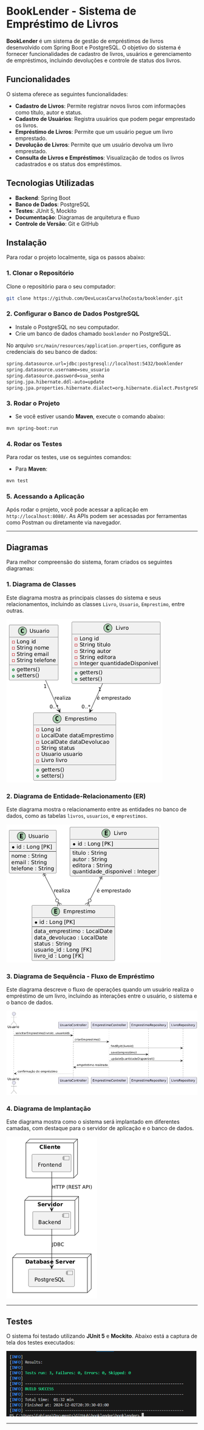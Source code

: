 
# BookLender - Sistema de Empréstimo de Livros

**BookLender** é um sistema de gestão de empréstimos de livros desenvolvido com Spring Boot e PostgreSQL. O objetivo do sistema é fornecer funcionalidades de cadastro de livros, usuários e gerenciamento de empréstimos, incluindo devoluções e controle de status dos livros.

## Funcionalidades

O sistema oferece as seguintes funcionalidades:

- **Cadastro de Livros**: Permite registrar novos livros com informações como título, autor e status.
- **Cadastro de Usuários**: Registra usuários que podem pegar emprestado os livros.
- **Empréstimo de Livros**: Permite que um usuário pegue um livro emprestado.
- **Devolução de Livros**: Permite que um usuário devolva um livro emprestado.
- **Consulta de Livros e Empréstimos**: Visualização de todos os livros cadastrados e os status dos empréstimos.

## Tecnologias Utilizadas

- **Backend**: Spring Boot
- **Banco de Dados**: PostgreSQL
- **Testes**: JUnit 5, Mockito
- **Documentação**: Diagramas de arquitetura e fluxo
- **Controle de Versão**: Git e GitHub

## Instalação

Para rodar o projeto localmente, siga os passos abaixo:

### 1. Clonar o Repositório

Clone o repositório para o seu computador:

```bash
git clone https://github.com/DevLucasCarvalhoCosta/booklender.git
```

### 2. Configurar o Banco de Dados PostgreSQL

- Instale o PostgreSQL no seu computador.
- Crie um banco de dados chamado `booklender` no PostgreSQL.

No arquivo `src/main/resources/application.properties`, configure as credenciais do seu banco de dados:

```properties
spring.datasource.url=jdbc:postgresql://localhost:5432/booklender
spring.datasource.username=seu_usuario
spring.datasource.password=sua_senha
spring.jpa.hibernate.ddl-auto=update
spring.jpa.properties.hibernate.dialect=org.hibernate.dialect.PostgreSQLDialect
```

### 3. Rodar o Projeto

- Se você estiver usando **Maven**, execute o comando abaixo:

```bash
mvn spring-boot:run
```

### 4. Rodar os Testes

Para rodar os testes, use os seguintes comandos:

- Para **Maven**:

```bash
mvn test
```

### 5. Acessando a Aplicação

Após rodar o projeto, você pode acessar a aplicação em `http://localhost:8080/`. As APIs podem ser acessadas por ferramentas como Postman ou diretamente via navegador.

---

## Diagramas

Para melhor compreensão do sistema, foram criados os seguintes diagramas:

### 1. **Diagrama de Classes**

Este diagrama mostra as principais classes do sistema e seus relacionamentos, incluindo as classes `Livro`, `Usuario`, `Emprestimo`, entre outras.

![Diagrama de Classes](https://github.com/DevLucasCarvalhoCosta/booklender/blob/main/booklender/src/main/java/com/booklender/booklender/Diagramas/1.%20Diagrama%20de%20Classes.png)

### 2. **Diagrama de Entidade-Relacionamento (ER)**

Este diagrama mostra o relacionamento entre as entidades no banco de dados, como as tabelas `livros`, `usuarios`, e `emprestimos`.

![Diagrama de Entidade-Relacionamento (ER)](https://github.com/DevLucasCarvalhoCosta/booklender/blob/main/booklender/src/main/java/com/booklender/booklender/Diagramas/2.%20Diagrama%20de%20Entidade-Relacionamento%20(ER).png)

### 3. **Diagrama de Sequência - Fluxo de Empréstimo**

Este diagrama descreve o fluxo de operações quando um usuário realiza o empréstimo de um livro, incluindo as interações entre o usuário, o sistema e o banco de dados.

![Diagrama de Sequência - Fluxo de Empréstimo](https://github.com/DevLucasCarvalhoCosta/booklender/blob/main/booklender/src/main/java/com/booklender/booklender/Diagramas/3.%20Diagrama%20de%20Sequência%20-%20Fluxo%20de%20Empréstimo.png)

### 4. **Diagrama de Implantação**

Este diagrama mostra como o sistema será implantado em diferentes camadas, com destaque para o servidor de aplicação e o banco de dados.

![Diagrama de Implantação](https://github.com/DevLucasCarvalhoCosta/booklender/blob/main/booklender/src/main/java/com/booklender/booklender/Diagramas/4.%20Diagrama%20de%20Implantação.png)

---

## Testes

O sistema foi testado utilizando **JUnit 5** e **Mockito**. Abaixo está a captura de tela dos testes executados:

![Testes Executados](https://github.com/DevLucasCarvalhoCosta/booklender/blob/main/booklender/src/main/java/com/booklender/booklender/Diagramas/testes.png)

---
